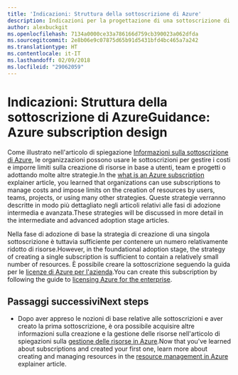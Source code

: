 ```yaml
---
title: 'Indicazioni: Struttura della sottoscrizione di Azure'
description: Indicazioni per la progettazione di una sottoscrizione di Azure nell'ambito di una strategia di adozione del cloud di base
author: alexbuckgit
ms.openlocfilehash: 7134a0000ce33a786166d759cb390023a062dfda
ms.sourcegitcommit: 2e8b06e9c07875d65b91d5431bfd4bc465a7a242
ms.translationtype: HT
ms.contentlocale: it-IT
ms.lasthandoff: 02/09/2018
ms.locfileid: "29062059"
---
```

# <a name="guidance-azure-subscription-design"></a><span data-ttu-id="48728-103">Indicazioni: Struttura della sottoscrizione di Azure</span><span class="sxs-lookup"><span data-stu-id="48728-103">Guidance: Azure subscription design</span></span> 

<span data-ttu-id="48728-104">Come illustrato nell'articolo di spiegazione [Informazioni sulla sottoscrizione di Azure](subscription-explainer.md), le organizzazioni possono usare le sottoscrizioni per gestire i costi e imporre limiti sulla creazione di risorse in base a utenti, team e progetti o adottando molte altre strategie.</span><span class="sxs-lookup"><span data-stu-id="48728-104">In the [what is an Azure subscription](subscription-explainer.md) explainer article, you learned that organizations can use subscriptions to manage costs and impose limits on the creation of resources by users, teams, projects, or using many other strategies.</span></span> <span data-ttu-id="48728-105">Queste strategie verranno descritte in modo più dettagliato negli articoli relativi alle fasi di adozione intermedia e avanzata.</span><span class="sxs-lookup"><span data-stu-id="48728-105">These strategies will be discussed in more detail in the intermediate and advanced adoption stage articles.</span></span>

<span data-ttu-id="48728-106">Nella fase di adozione di base la strategia di creazione di una singola sottoscrizione è tuttavia sufficiente per contenere un numero relativamente ridotto di risorse.</span><span class="sxs-lookup"><span data-stu-id="48728-106">However, in the foundational adoption stage, the strategy of creating a single subscription is sufficient to contain a relatively small number of resources.</span></span> <span data-ttu-id="48728-107">È possibile creare la sottoscrizione seguendo la guida per le [licenze di Azure per l'azienda][azure-enterprise-licensing].</span><span class="sxs-lookup"><span data-stu-id="48728-107">You can create this subscription by following the guide to [licensing Azure for the enterprise][azure-enterprise-licensing].</span></span>

## <a name="next-steps"></a><span data-ttu-id="48728-108">Passaggi successivi</span><span class="sxs-lookup"><span data-stu-id="48728-108">Next steps</span></span>

* <span data-ttu-id="48728-109">Dopo aver appreso le nozioni di base relative alle sottoscrizioni e aver creato la prima sottoscrizione, è ora possibile acquisire altre informazioni sulla creazione e la gestione delle risorse nell'articolo di spiegazioni sulla [gestione delle risorse in Azure](resource-manager-explainer.md).</span><span class="sxs-lookup"><span data-stu-id="48728-109">Now that you've learned about subscriptions and created your first one, learn more about creating and managing resources in the [resource management in Azure](resource-manager-explainer.md) explainer article.</span></span>

[azure-enterprise-licensing]: https://azure.microsoft.com/pricing/enterprise-agreement
